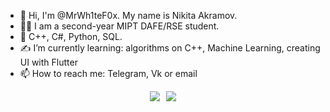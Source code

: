 - 👋 Hi, I'm @MrWh1teF0x. My name is Nikita Akramov.
- 👨‍🎓 I am a second-year MIPT DAFE/RSE student.
- 🧪 C++, C#, Python, SQL.
- ✍ I’m currently learning: algorithms on C++, Machine Learning, creating UI with Flutter
- 📫 How to reach me: Telegram, Vk or email
<div style="display: flex; justify-content: center; align-items: center;">
  <img src="https://github-readme-stats-git-masterrstaa-rickstaa.vercel.app/api/top-langs/?username=MrWh1teF0x&&show_icons=true&theme=dracula" style="margin-right: 10px;">
  <img src="https://github-readme-stats-git-masterrstaa-rickstaa.vercel.app/api?username=MrWh1teF0x&&show_icons=true&theme=dracula">
</div>

<!--
**MrWh1teF0x/MrWh1teF0x** is a ✨ _special_ ✨ repository because its `README.md` (this file) appears on your GitHub profile.

Here are some ideas to get you started:

- 🔭 I’m currently working on ...
- 🌱 I’m currently learning ...
- 👯 I’m looking to collaborate on ...
- 🤔 I’m looking for help with ...
- 💬 Ask me about ...
- 📫 How to reach me: ...
- 😄 Pronouns: ...
- ⚡ Fun fact: ...
-->
